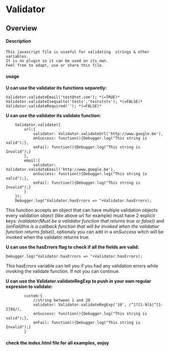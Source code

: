 # Validator
## Overview

#### Description	

	This javascript file is usseful for validating 	strings & other variables.
	It is no plugin so it can be used on its own.
	Feel free to adapt, use or share this file. 
	
#### usage

**U can use the validator its functions separetly:**

	Validator.validateEmail('test@tet.com'); *(=TRUE)*
	Validator.validateIsequalto('tests','testststs'); *(=FALSE)*
	Validator.validateRequired(''); *(=FALSE)*

**U can use the validator its validate function:**

		Validator.validate({
			url:{
				validator: Validator.validateUrl('http://www.google.be'),
				onSuccess: function(){Debugger.log("This string is valid");},
				onFail: function(){Debugger.log("This string is Invalid");}
			},
			email:{
				validator: Validator.validateEmail('http://www.google.be'),
				onSuccess: function(){Debugger.log("This string is valid");},
				onFail: function(){Debugger.log("This string is Invalid");}
			}
		});
		Debugger.log("Validator.hasErrors => "+Validator.hasErrors);
		
This function accepts an object that can have multiple validation objects
every validation object (like above url for example) must have 2 explicit keys:
*(validator(Must be a validator function that returns true or false))* and *(onFail(this is a callback function that will be invoked when the validatior function returns false))*, optionaly you can add in a *onSuccess* witch will be invoked when the validator returns true.

**U can use the hasErrors flag to check if all the fields are valid:**

	Debugger.log("Validator.hasErrors => "+Validator.hasErrors);

This hasErrors variable can tell you if you had any validation errors while invoking the validate function.
If not you can continue.

**U can use the Validator.validateRegExp to push in your own regular expresion to validate:**

			custom:{
				//string between 1 and 20
				validator: Validator.validateRegExp('19', /^1?[1-9]$|^[1-2]0$/),
				onSuccess: function(){Debugger.log("This string is valid");},
				onFail: function(){Debugger.log("This string is Invalid");}
			}
			
#### check the index.html file for all examples, enjoy